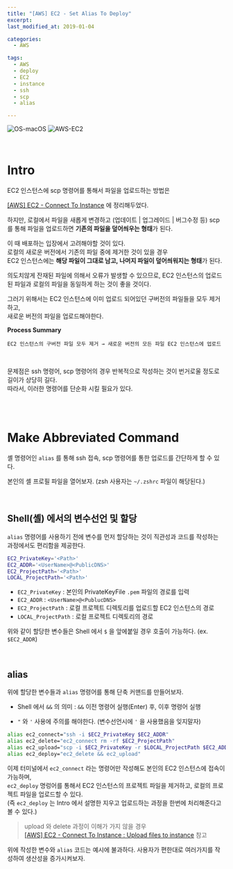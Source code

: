 ```yaml
---
title: "[AWS] EC2 - Set Alias To Deploy"
excerpt: 
last_modified_at: 2019-01-04

categories:
  - AWS

tags:
  - AWS
  - deploy
  - EC2
  - instance
  - ssh
  - scp
  - alias

---
```


![OS-macOS](https://img.shields.io/badge/OS-macOS-blue.svg)
![AWS-EC2](https://img.shields.io/badge/AWS-EC2-brightgreen.svg)

<br>

# Intro

EC2 인스턴스에 scp 명령어를 통해서 파일을 업로드하는 방법은  

[[AWS] EC2 - Connect To Instance](https://devbruce.github.io/aws/aws-02-ec2_connect+to+instance/) 에 정리해두었다.  

하지만, 로컬에서 파일을 새롭게 변경하고 (업데이트 \| 업그레이드 \| 버그수정 등) scp 를 통해 파일을 업로드하면 **기존의 파일을 덮어씌우는 형태**가 된다.  

이 때 배포하는 입장에서 고려해야할 것이 있다.  
로컬의 새로운 버전에서 기존의 파일 중에 제거한 것이 있을 경우  
EC2 인스턴스에는 **해당 파일이 그대로 남고, 나머지 파일이 덮어씌워지는 형태**가 된다.  

의도치않게 잔재된 파일에 의해서 오류가 발생할 수 있으므로, EC2 인스턴스의 업로드된 파일과 로컬의 파일을 동일하게 하는 것이 좋을 것이다.  

그러기 위해서는 EC2 인스턴스에 이미 업로드 되어있던 구버전의 파일들을 모두 제거하고,  
새로운 버전의 파일을 업로드해야한다.
  

**Process Summary**  

```
EC2 인스턴스의 구버전 파일 모두 제거 → 새로운 버전의 모든 파일 EC2 인스턴스에 업로드
```

<br>

문제점은 ssh 명령어, scp 명령어의 경우 반복적으로 작성하는 것이 번거로울 정도로 길이가 상당히 길다.  
따라서, 이러한 명령어를 단순화 시킬 필요가 있다.  

<br><br>

# Make Abbreviated Command

셸 명령어인 `alias` 를 통해 ssh 접속, scp 명령어를 통한 업로드를 간단하게 할 수 있다.  

본인의 셸 프로필 파일을 열어보자. (zsh 사용자는 `~/.zshrc` 파일이 해당된다.)  

<br>

## Shell(셸) 에서의 변수선언 및 할당

`alias` 명령어를 사용하기 전에 변수를 먼저 할당하는 것이 직관성과 코드를 작성하는 과정에서도 편리함을 제공한다.

```bash
EC2_PrivateKey='<Path>'
EC2_ADDR='<UserName>@<PublicDNS>'
EC2_ProjectPath='<Path>'
LOCAL_ProjectPath='<Path>'
```

- `EC2_PrivateKey` : 본인의 PrivateKeyFile `.pem` 파일의 경로를 입력  
- `EC2_ADDR` : `<UserName>@<PublucDNS>`  
- `EC2_ProjectPath` : 로컬 프로젝트 디렉토리를 업로드할 EC2 인스턴스의 경로  
- `LOCAL_ProjectPath` : 로컬 프로젝트 디렉토리의 경로  

위와 같이 할당한 변수들은 Shell 에서 `$` 을 앞에붙일 경우 호출이 가능하다. (ex. `$EC2_ADDR`)

<br>

## alias

위에 할당한 변수들과 `alias` 명령어를 통해 단축 커맨드를 만들어보자.

- Shell 에서 `&&` 의 의미 : `&&` 이전 명령어 실행(Enter) 후, 이후 명령어 실행

- `"` 와 `'` 사용에 주의를 해야한다. (변수선언시에 `'` 을 사용했음을 잊지말자)

```bash
alias ec2_connect="ssh -i $EC2_PrivateKey $EC2_ADDR"
alias ec2_delete="ec2_connect rm -rf $EC2_ProjectPath"
alias ec2_upload="scp -i $EC2_PrivateKey -r $LOCAL_ProjectPath $EC2_ADDR:$EC2_ProjectPath"
alias ec2_deploy="ec2_delete && ec2_upload"
```

이제 터미널에서 `ec2_connect` 라는 명령어만 작성해도 본인의 EC2 인스턴스에 접속이 가능하며,  
`ec2_deploy` 명렁어를 통해서 EC2 인스턴스의 프로젝트 파일을 제거하고, 로컬의 프로젝트 파일을 업로드할 수 있다.  
(즉 `ec2_deploy` 는 Intro 에서 설명한 지우고 업로드하는 과정을 한번에 처리해준다고 볼 수 있다.)  

> upload 와 delete 과정이 이해가 가지 않을 경우  
> [[AWS] EC2 - Connect To Instance : Upload files to instance](https://devbruce.github.io/aws/aws-02-ec2_connect+to+instance/#upload-files-to-instance) 참고

위에 작성한 변수와 `alias` 코드는 예시에 불과하다. 사용자가 편한대로 여러가지를 작성하여 생산성을 증가시켜보자.  
